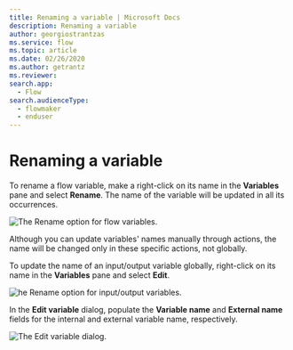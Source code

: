 ```yaml
---
title: Renaming a variable | Microsoft Docs
description: Renaming a variable
author: georgiostrantzas
ms.service: flow
ms.topic: article
ms.date: 02/26/2020
ms.author: getrantz
ms.reviewer:
search.app: 
  - Flow
search.audienceType: 
  - flowmaker
  - enduser
---
```


# Renaming a variable

To rename a flow variable, make a right-click on its name in the **Variables** pane and select **Rename**. The name of the variable will be updated in all its occurrences.

![The Rename option for flow variables.](../media/renaming-variables/rename-flow-variabe.png)

Although you can update variables' names manually through actions, the name will be changed only in these specific actions, not globally. 

To update the name of an input/output variable globally, right-click on its name in the **Variables** pane and select **Edit**.

![he Rename option for input/output variables.](../media/renaming-variables/rename-external-variabe.png)

In the **Edit variable** dialog, populate the **Variable name** and **External name** fields for the internal and external variable name, respectively. 

![The Edit variable dialog.](../media/renaming-variables/edit-variable-window.png)





